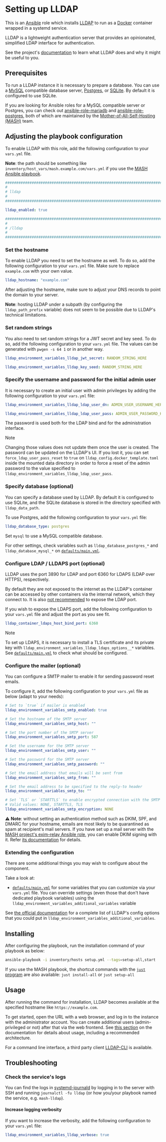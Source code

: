 <!--
SPDX-FileCopyrightText: 2020 - 2024 MDAD project contributors
SPDX-FileCopyrightText: 2020 - 2025 Slavi Pantaleev
SPDX-FileCopyrightText: 2020 Aaron Raimist
SPDX-FileCopyrightText: 2020 Chris van Dijk
SPDX-FileCopyrightText: 2020 Dominik Zajac
SPDX-FileCopyrightText: 2020 Mickaël Cornière
SPDX-FileCopyrightText: 2022 François Darveau
SPDX-FileCopyrightText: 2022 Julian Foad
SPDX-FileCopyrightText: 2022 Warren Bailey
SPDX-FileCopyrightText: 2023 - 2024 MASH project contributors
SPDX-FileCopyrightText: 2023 Antonis Christofides
SPDX-FileCopyrightText: 2023 Felix Stupp
SPDX-FileCopyrightText: 2023 Gergely Horváth
SPDX-FileCopyrightText: 2023 Pierre 'McFly' Marty
SPDX-FileCopyrightText: 2024 - 2025 Suguru Hirahara
SPDX-FileCopyrightText: 2024 Philipp Homann

SPDX-License-Identifier: AGPL-3.0-or-later
-->

# Setting up LLDAP

This is an [Ansible](https://www.ansible.com/) role which installs [LLDAP](https://github.com/lldap/lldap/) to run as a [Docker](https://www.docker.com/) container wrapped in a systemd service.

LLDAP is a lightweight authentication server that provides an opinionated, simplified LDAP interface for authentication.

See the project's [documentation](https://github.com/lldap/lldap/blob/main/README.md) to learn what LLDAP does and why it might be useful to you.

## Prerequisites

To run a LLDAP instance it is necessary to prepare a database. You can use a [MySQL](https://www.mysql.com/) compatible database server, [Postgres](https://www.postgresql.org/), or [SQLite](https://www.sqlite.org/). By default it is configured to use SQLite.

If you are looking for Ansible roles for a MySQL compatible server or Postgres, you can check out [ansible-role-mariadb](https://github.com/mother-of-all-self-hosting/ansible-role-mariadb) and [ansible-role-postgres](https://github.com/mother-of-all-self-hosting/ansible-role-postgres), both of which are maintained by the [Mother-of-All-Self-Hosting (MASH)](https://github.com/mother-of-all-self-hosting) team.

## Adjusting the playbook configuration

To enable LLDAP with this role, add the following configuration to your `vars.yml` file.

**Note**: the path should be something like `inventory/host_vars/mash.example.com/vars.yml` if you use the [MASH Ansible playbook](https://github.com/mother-of-all-self-hosting/mash-playbook).

```yaml
########################################################################
#                                                                      #
# lldap                                                                #
#                                                                      #
########################################################################

lldap_enabled: true

########################################################################
#                                                                      #
# /lldap                                                               #
#                                                                      #
########################################################################
```

### Set the hostname

To enable LLDAP you need to set the hostname as well. To do so, add the following configuration to your `vars.yml` file. Make sure to replace `example.com` with your own value.

```yaml
lldap_hostname: "example.com"
```

After adjusting the hostname, make sure to adjust your DNS records to point the domain to your server.

**Note**: hosting LLDAP under a subpath (by configuring the `lldap_path_prefix` variable) does not seem to be possible due to LLDAP's technical limitations.

### Set random strings

You also need to set random strings for a JWT secret and key seed. To do so, add the following configuration to your `vars.yml` file. The values can be generated with `pwgen -s 64 1` or in another way.

```yaml
lldap_environment_variables_lldap_jwt_secret: RANDOM_STRING_HERE

lldap_environment_variables_lldap_key_seed: RANDOM_STRING_HERE
```

### Specify the username and password for the initial admin user

It is necessary to create an initial user with admin privileges by adding the following configuration to your `vars.yml` file:

```yaml
lldap_environment_variables_lldap_ldap_user_dn: ADMIN_USER_USERNAME_HERE

lldap_environment_variables_lldap_ldap_user_pass: ADMIN_USER_PASSWORD_HERE
```

The password is used both for the LDAP bind and for the administration interface.

>[!NOTE]
> Changing those values does not update them once the user is created. The password can be updated on the LLDAP's UI. If you lost it, you can set `force_ldap_user_pass_reset` to `true` on `lldap_config.docker_template.toml` inside the mounted data directory in order to force a reset of the admin password to the value specified to `lldap_environment_variables_lldap_ldap_user_pass`.

### Specify database (optional)

You can specify a database used by LLDAP. By default it is configured to use SQLite, and the SQLite database is stored in the directory specified with `lldap_data_path`.

To use Postgres, add the following configuration to your `vars.yml` file:

```yaml
lldap_database_type: postgres
```

Set `mysql` to use a MySQL compatible database.

For other settings, check variables such as `lldap_database_postgres_*` and `lldap_database_mysql_*` on [`defaults/main.yml`](../defaults/main.yml).

### Configure LDAP / LLDAPS port (optional)

LLDAP uses the port 3890 for LDAP and port 6360 for LDAPS (LDAP over HTTPS), respectively.

By default they are not exposed to the internet as the LLDAP's container can be accessed by other containers via the internal network, which they connect to. It is also [not recommended](https://github.com/lldap/lldap/blob/main/docs/install.md#with-docker) to expose the LDAP port.

If you wish to expose the LDAPS port, add the following configuration to your `vars.yml` file and adjust the port as you see fit.

```yaml
lldap_container_ldaps_host_bind_port: 6360
```

>[!NOTE]
> To set up LDAPS, it is necessary to install a TLS certificate and its private key with `lldap_environment_variables_lldap_ldaps_options__*` variables. See [`defaults/main.yml`](../defaults/main.yml) to check what should be configured.

### Configure the mailer (optional)

You can configure a SMTP mailer to enable it for sending password reset emails.

To configure it, add the following configuration to your `vars.yml` file as below (adapt to your needs):

```yaml
# Set to `true` if mailer is enabled
lldap_environment_variables_smtp_enabled: true

# Set the hostname of the SMTP server
lldap_environment_variables_smtp_host: ""

# Set the port number of the SMTP server
lldap_environment_variables_smtp_port: 587

# Set the username for the SMTP server
lldap_environment_variables_smtp_user: ""

# Set the password for the SMTP server
lldap_environment_variables_smtp_password: ""

# Set the email address that emails will be sent from
lldap_environment_variables_smtp_from: ""

# Set the email address to be specified to the reply-to header
lldap_environment_variables_smtp_to: ""

# Set `TLS` or `STARTTLS` to enable encrypted connection with the SMTP server
# Valid values: NONE, STARTTLS, TLS
lldap_environment_variables_smtp_encryption: NONE
```

⚠️ **Note**: without setting an authentication method such as DKIM, SPF, and DMARC for your hostname, emails are most likely to be quarantined as spam at recipient's mail servers. If you have set up a mail server with the [MASH project's exim-relay Ansible role](https://github.com/mother-of-all-self-hosting/ansible-role-exim-relay), you can enable DKIM signing with it. Refer [its documentation](https://github.com/mother-of-all-self-hosting/ansible-role-exim-relay/blob/main/docs/configuring-exim-relay.md#enable-dkim-support-optional) for details.

### Extending the configuration

There are some additional things you may wish to configure about the component.

Take a look at:

- [`defaults/main.yml`](../defaults/main.yml) for some variables that you can customize via your `vars.yml` file. You can override settings (even those that don't have dedicated playbook variables) using the `lldap_environment_variables_additional_variables` variable

See [the official documentation](https://github.com/lldap/lldap/blob/main/lldap_config.docker_template.toml) for a complete list of LLDAP's config options that you could put in `lldap_environment_variables_additional_variables`.

## Installing

After configuring the playbook, run the installation command of your playbook as below:

```sh
ansible-playbook -i inventory/hosts setup.yml --tags=setup-all,start
```

If you use the MASH playbook, the shortcut commands with the [`just` program](https://github.com/mother-of-all-self-hosting/mash-playbook/blob/main/docs/just.md) are also available: `just install-all` or `just setup-all`

## Usage

After running the command for installation, LLDAP becomes available at the specified hostname like `https://example.com`.

To get started, open the URL with a web browser, and log in to the instance with the administrator account. You can create additional users (admin-privileged or not) after that via the web frontend. See [this section](https://github.com/lldap/lldap/blob/main/README.md#usage) on the documentation for details about usage, including a recommended architecture.

For a command line interface, a third party client [LLDAP-CLI](https://github.com/Zepmann/lldap-cli) is available.

## Troubleshooting

### Check the service's logs

You can find the logs in [systemd-journald](https://www.freedesktop.org/software/systemd/man/systemd-journald.service.html) by logging in to the server with SSH and running `journalctl -fu lldap` (or how you/your playbook named the service, e.g. `mash-lldap`).

#### Increase logging verbosity

If you want to increase the verbosity, add the following configuration to your `vars.yml` file:

```yaml
lldap_environment_variables_lldap_verbose: true
```
